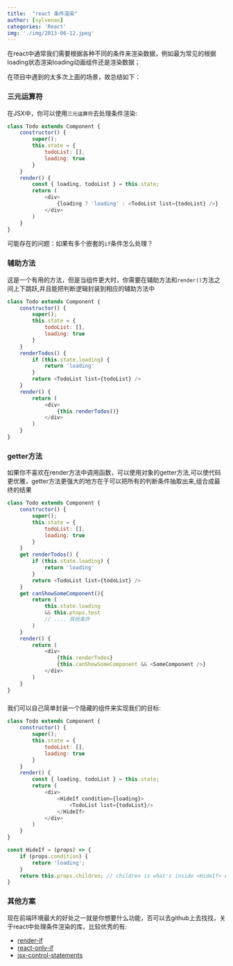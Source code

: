 ```yaml
---
title:  "react 条件渲染"
author: [sylvenas]
categories: 'React'
img: './img/2013-06-12.jpeg'
---
```


在react中通常我们需要根据各种不同的条件来渲染数据，例如最为常见的根据loading状态渲染loading动画组件还是渲染数据；

在项目中遇到的太多次上面的场景，故总结如下：

### 三元运算符
在JSX中，你可以使用`三元运算符`去处理条件渲染:
``` js
class Todo extends Component {
    constructor() {
        super();
        this.state = {
            todoList: [],
            loading: true
        }
    }
    render() {
        const { loading, todoList } = this.state;
        return (
            <div>
                {loading ? 'loading' : <TodoList list={todoList} />}
            </div>
        )
    }
}
```
可能存在的问题：如果有多个嵌套的`if`条件怎么处理？

### 辅助方法
这是一个有用的方法，但是当组件更大时，你需要在辅助方法和`render()`方法之间上下跳跃,并且能把判断逻辑封装到相应的辅助方法中
``` js
class Todo extends Component {
    constructor() {
        super();
        this.state = {
            todoList: [],
            loading: true
        }
    }
    renderTodos() {
        if (this.state.loading) {
            return 'loading'
        }
        return <TodoList list={todoList} />
    }
    render() {
        return (
            <div>
                {this.renderTodos()}
            </div>
        )
    }
}
```

### getter方法
如果你不喜欢在render方法中调用函数，可以使用对象的getter方法,可以使代码更优雅，getter方法更强大的地方在于可以把所有的判断条件抽取出来,组合成最终的结果
``` js
class Todo extends Component {
    constructor() {
        super();
        this.state = {
            todoList: [],
            loading: true
        }
    }
    get renderTodos() {
        if (this.state.loading) {
            return 'loading'
        }
        return <TodoList list={todoList} />
    }
    get canShowSomeComponent(){
        return (
            this.state.loading
            && this.ptops.test
            // .... 其他条件
        )
    }
    render() {
        return (
            <div>
                {this.renderTodos}
                {this.canShowSomeComponent && <SomeComponent />}
            </div>
        )
    }
}
```

### <Hideif/>
我们可以自己简单封装一个隐藏的<Hideif/>组件来实现我们的目标:
``` js
class Todo extends Component {
    constructor() {
        super();
        this.state = {
            todoList: [],
            loading: true
        }
    }
    render() {
        const { loading, todoList } = this.state;
        return (
            <div>
                <HideIf condition={loading}>
                    <TodoList list={todoList}/>
                </HideIf>
            </div>
        )
    }
}

const HideIf = (props) => {
    if (props.condition) {
        return 'loading';
    }
    return this.props.children; // children is what's inside <HideIf> element
}
```

### 其他方案
现在前端环境最大的好处之一就是你想要什么功能，否可以去github上去找找，关于react中处理条件渲染的库，比较优秀的有:
* [render-if](https://github.com/ajwhite/render-if)
* [react-only-if](https://github.com/MicheleBertoli/react-only-if)
* [jsx-control-statements](https://github.com/AlexGilleran/jsx-control-statements)